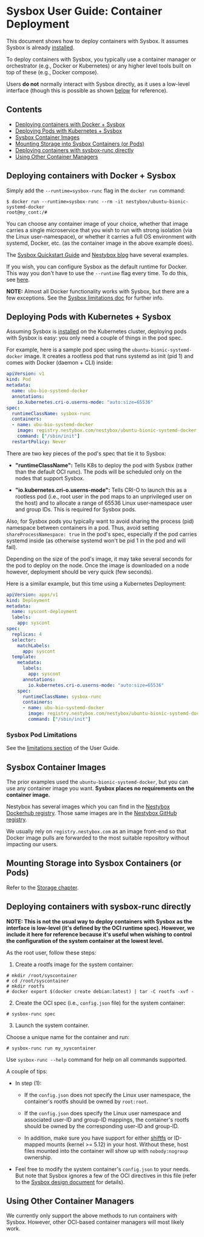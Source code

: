 # Sysbox User Guide: Container Deployment

This document shows how to deploy containers with Sysbox. It assumes
Sysbox is already [installed](install.md).

To deploy containers with Sysbox, you typically use a container manager or
orchestrator (e.g., Docker or Kubernetes) or any higher level tools built on top
of these (e.g., Docker compose).

Users **do not** normally interact with Sysbox directly, as it uses a low-level
interface (though this is possible as shown [below](#deploying-containers-with-sysbox-runc-directly)
for reference).

## Contents

-   [Deploying containers with Docker + Sysbox](#deploying-containers-with-docker--sysbox)
-   [Deploying Pods with Kubernetes + Sysbox](#deploying-pods-with-kubernetes--sysbox)
-   [Sysbox Container Images](#sysbox-container-images)
-   [Mounting Storage into Sysbox Containers (or Pods)](#mounting-storage-into-sysbox-containers-or-pods)
-   [Deploying containers with sysbox-runc directly](#deploying-containers-with-sysbox-runc-directly)
-   [Using Other Container Managers](#using-other-container-managers)

## Deploying containers with Docker + Sysbox

Simply add the `--runtime=sysbox-runc` flag in the `docker run` command:

```console
$ docker run --runtime=sysbox-runc --rm -it nestybox/ubuntu-bionic-systemd-docker
root@my_cont:/#
```

You can choose any container image of your choice, whether that image carries a
single microservice that you wish to run with strong isolation (via the Linux
user-namespace), or whether it carries a full OS environment with systemd,
Docker, etc. (as the container image in the above example does).

The [Sysbox Quickstart Guide](../quickstart/README.md) and [Nestybox blog](https://blog.nestybox.com)
have several examples.

If you wish, you can configure Sysbox as the default runtime for Docker. This
way you don't have to use the `--runtime` flag every time. To do this,
see [here](install-package.md#configuring-dockers-default-runtime-to-sysbox).

**NOTE:** Almost all Docker functionality works with Sysbox, but there are a few
exceptions. See the [Sysbox limitations doc](limitations.md) for further info.

## Deploying Pods with Kubernetes + Sysbox

Assuming Sysbox is [installed](install-k8s.md) on the Kubernetes cluster,
deploying pods with Sysbox is easy: you only need a couple of things in the pod
spec.

For example, here is a sample pod spec using the `ubuntu-bionic-systemd-docker`
image. It creates a rootless pod that runs systemd as init (pid 1) and comes
with Docker (daemon + CLI) inside:

```yaml
apiVersion: v1
kind: Pod
metadata:
  name: ubu-bio-systemd-docker
  annotations:
    io.kubernetes.cri-o.userns-mode: "auto:size=65536"
spec:
  runtimeClassName: sysbox-runc
  containers:
  - name: ubu-bio-systemd-docker
    image: registry.nestybox.com/nestybox/ubuntu-bionic-systemd-docker
    command: ["/sbin/init"]
  restartPolicy: Never
```

There are two key pieces of the pod's spec that tie it to Sysbox:

-   **"runtimeClassName":** Tells K8s to deploy the pod with Sysbox (rather than the
    default OCI runc). The pods will be scheduled only on the nodes that support
    Sysbox.

-   **"io.kubernetes.cri-o.userns-mode":** Tells CRI-O to launch this as a rootless
    pod (i.e., root user in the pod maps to an unprivileged user on the host)
    and to allocate a range of 65536 Linux user-namespace user and group
    IDs. This is required for Sysbox pods.

Also, for Sysbox pods you typically want to avoid sharing the process (pid)
namespace between containers in a pod. Thus, avoid setting
`shareProcessNamespace: true` in the pod's spec, especially if the pod carries
systemd inside (as otherwise systemd won't be pid 1 in the pod and will fail).

Depending on the size of the pod's image, it may take several seconds for the
pod to deploy on the node. Once the image is downloaded on a node however,
deployment should be very quick (few seconds).

Here is a similar example, but this time using a Kubernetes Deployment:

```yaml
apiVersion: apps/v1
kind: Deployment
metadata:
  name: syscont-deployment
  labels:
    app: syscont
spec:
  replicas: 4
  selector:
    matchLabels:
      app: syscont
  template:
    metadata:
      labels:
        app: syscont
      annotations:
        io.kubernetes.cri-o.userns-mode: "auto:size=65536"
    spec:
      runtimeClassName: sysbox-runc
      containers:
      - name: ubu-bio-systemd-docker
        image: registry.nestybox.com/nestybox/ubuntu-bionic-systemd-docker
        command: ["/sbin/init"]
```

### Sysbox Pod Limitations

See the [limitations section](limitations.md#kubernetes-restrictions) of the
User Guide.

## Sysbox Container Images

The prior examples used the `ubuntu-bionic-systemd-docker`, but you can use any
container image you want. **Sysbox places no requirements on the container image.**

Nestybox has several images which you can find in the [Nestybox Dockerhub registry](https://hub.docker.com/u/nestybox).
Those same images are in the [Nestybox GitHub registry](https://github.com/orgs/nestybox/packages).

We usually rely on `registry.nestybox.com` as an image front-end so that Docker
image pulls are forwarded to the most suitable repository without impacting our
users.

## Mounting Storage into Sysbox Containers (or Pods)

Refer to the [Storage chapter](storage.md).

## Deploying containers with sysbox-runc directly

**NOTE: This is not the usual way to deploy containers with Sysbox as the
interface is low-level (it's defined by the OCI runtime spec). However, we
include it here for reference because it's useful when wishing to control the
configuration of the system container at the lowest level.**

As the root user, follow these steps:

1.  Create a rootfs image for the system container:

```console
# mkdir /root/syscontainer
# cd /root/syscontainer
# mkdir rootfs
# docker export $(docker create debian:latest) | tar -C rootfs -xvf -
```

2.  Create the OCI spec (i.e., `config.json` file) for the system container:

```console
# sysbox-runc spec
```

3.  Launch the system container.

Choose a unique name for the container and run:

```console
# sysbox-runc run my_syscontainer
```

Use `sysbox-runc --help` command for help on all commands supported.

A couple of tips:

-   In step (1):

    -   If the `config.json` does not specify the Linux user namespace, the
        container's rootfs should be owned by `root:root`.

    -   If the `config.json` does specify the Linux user namespace and associated
        user-ID and group-ID mappings, the container's rootfs should be owned
        by the corresponding user-ID and group-ID.

    -   In addition, make sure you have support for either [shiftfs](design.md#ubuntu-shiftfs-module)
        or ID-mapped mounts (kernel >= 5.12) in your host. Without these,
        host files mounted into the container will show up with `nobody:nogroup`
        ownership.

-   Feel free to modify the system container's `config.json` to your needs. But
    note that Sysbox ignores a few of the OCI directives in this file (refer to
    the [Sysbox design document](design.md#sysbox-oci-compatibility) for details).

## Using Other Container Managers

We currently only support the above methods to run containers with
Sysbox. However, other OCI-based container managers will most likely work.
